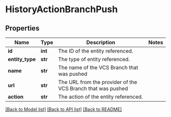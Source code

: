# HistoryActionBranchPush

## Properties
Name | Type | Description | Notes
------------ | ------------- | ------------- | -------------
**id** | **int** | The ID of the entity referenced. | 
**entity_type** | **str** | The type of entity referenced. | 
**name** | **str** | The name of the VCS Branch that was pushed | 
**url** | **str** | The URL from the provider of the VCS Branch that was pushed | 
**action** | **str** | The action of the entity referenced. | 

[[Back to Model list]](../README.md#documentation-for-models) [[Back to API list]](../README.md#documentation-for-api-endpoints) [[Back to README]](../README.md)

